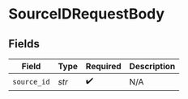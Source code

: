 # SourceIDRequestBody


## Fields

| Field              | Type               | Required           | Description        |
| ------------------ | ------------------ | ------------------ | ------------------ |
| `source_id`        | *str*              | :heavy_check_mark: | N/A                |
